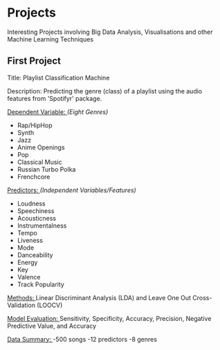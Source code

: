 # Projects
Interesting Projects involving Big Data Analysis, Visualisations and other Machine Learning Techniques


## First Project

Title: Playlist Classification Machine

Description: Predicting the genre (class) of a playlist using the audio features from 'Spotifyr' package.

<ins> Dependent Variable: </ins> _(Eight Genres)_
- Rap/HipHop
- Synth
- Jazz
- Anime Openings
- Pop
- Classical Music
- Russian Turbo Polka
- Frenchcore

<ins> Predictors: </ins> _(Independent Variables/Features)_
- Loudness
- Speechiness
- Acousticness
- Instrumentalness
- Tempo
- Liveness
- Mode
- Danceability
- Energy
- Key
- Valence
- Track Popularity

<ins> Methods: </ins> 
Linear Discriminant Analysis (LDA) and Leave One Out Cross-Validation (LOOCV)

<ins> Model Evaluation: </ins> 
Sensitivity, Specificity, Accuracy, Precision, Negative Predictive Value, and Accuracy 

<ins> Data Summary: </ins> 
-500 songs
-12 predictors
-8 genres




